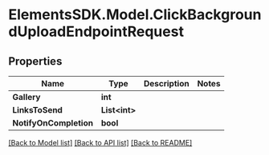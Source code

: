 # ElementsSDK.Model.ClickBackgroundUploadEndpointRequest

## Properties

Name | Type | Description | Notes
------------ | ------------- | ------------- | -------------
**Gallery** | **int** |  | 
**LinksToSend** | **List&lt;int&gt;** |  | 
**NotifyOnCompletion** | **bool** |  | 

[[Back to Model list]](../#documentation-for-models) [[Back to API list]](../#documentation-for-api-endpoints) [[Back to README]](../)


